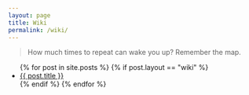 ```yaml
---
layout: page
title: Wiki
permalink: /wiki/
---
```


> How much times to repeat can wake you up? Remember the map.

<ul>
  {% for post in site.posts %}
    {% if post.layout  == "wiki" %}
      <li><a href="{{ post.url }}">{{ post.title }}</a></li>
    {% endif %}
	{% endfor %}
</ul>
